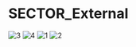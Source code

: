 # SECTOR_External

![3](https://user-images.githubusercontent.com/80263093/166865024-ed8c5951-a612-499d-b85e-0d73ecde7aef.png)
![4](https://user-images.githubusercontent.com/80263093/166865027-22347cad-2e9e-4518-864e-bb457543f0dd.png)
![1](https://user-images.githubusercontent.com/80263093/166865029-2706d230-e51d-4a0b-a09f-96604bfe6a95.png)
![2](https://user-images.githubusercontent.com/80263093/166865030-78ac7b93-c729-4fa1-b0c7-4a5ccbbad82b.png)
